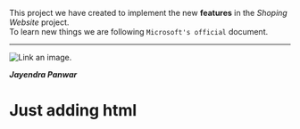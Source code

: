This project we have created to implement the new **features** in the *Shoping Website* project.
<br />To learn new things we are following `Microsoft's official` document.
***
![Link an image.](https://logos-world.net/wp-content/uploads/2020/09/Microsoft-Emblem.jpg)

***Jayendra Panwar***

<h1> Just adding html </h1>
